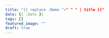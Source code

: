 ```yaml
---
title: "{{ replace .Name "-" " " | title }}"
date: {{ .Date }}
tags: []
featured_image: ""
draft: true
---
```


